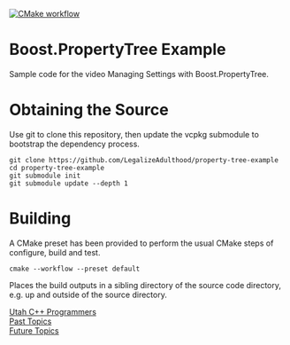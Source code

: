 [![CMake workflow](https://github.com/LegalizeAdulthood/property-tree-example/actions/workflows/cmake.yml/badge.svg)](https://github.com/LegalizeAdulthood/property-tree-example/actions/workflows/cmake.yml)

# Boost.PropertyTree Example

Sample code for the video Managing Settings with Boost.PropertyTree.

# Obtaining the Source

Use git to clone this repository, then update the vcpkg submodule to bootstrap
the dependency process.

```
git clone https://github.com/LegalizeAdulthood/property-tree-example
cd property-tree-example
git submodule init
git submodule update --depth 1
```

# Building

A CMake preset has been provided to perform the usual CMake steps of
configure, build and test.

```
cmake --workflow --preset default
```

Places the build outputs in a sibling directory of the source code directory, e.g. up
and outside of the source directory.

[Utah C++ Programmers](https://meetup.com/utah-cpp-programmers)\
[Past Topics](https://utahcpp.wordpress.com/past-meeting-topics/)\
[Future Topics](https://utahcpp.wordpress.com/future-meeting-topics/)
